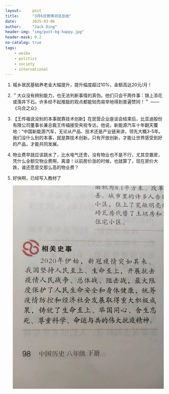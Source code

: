 ```yaml
---
layout:     post
title:      "3月6日微博浏览总结"
date:       2025-03-06
author:     "Jack Ding"
header-img: "img/post-bg-happy.jpg"
header-mask: 0.2
no-catalog: true
tags:
    - weibo
    - politics
    - society
    - international
---
```


1. 城乡居民基础养老金大幅提升，提升幅度超过10%，金额高达20元/月！

2. ＂大众没有辨别能力，也无法判断事情的真伪。他们只会干两件事：锦上添花或落井下石。许多经不起推敲的观点都能轻而易举地得到普遍赞同！＂
             ——《乌合之众》 

3. 【王传福说没别的本事就靠技术创新】在民营企业座谈会结束后，比亚迪股份有限公司董事长兼总裁王传福接受央视专访。他说，新能源汽车十年翻天覆地：“中国新能源汽车，无论从产品、技术还是产业链来讲，领先大概3-5年。我们没什么别的本事，就是靠技术创新。只有开放创新，才能让世界感受到好的产品，才能共同发展。

4. 物业费早就应该跳水了，比水电气还贵，没有物业也不是不行，尤其空置房，凭什么全额交物业费啊，离谱！以前房价涨的时候，也就算了，现在房价大跌，谁还愿意交那么高的物业费？

5. 好快啊，已经写入教材了 

   ![teach](/img/in-post/weibo/teach.jpg)
